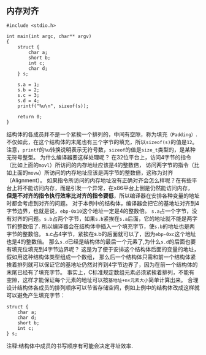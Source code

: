 ## 内存对齐
    
    #include <stdio.h>

    int main(int argc, char** argv)
    {
        struct {
            char a;
            short b;
            int c;
            char d;
        } s;
    
        s.a = 1;
        s.b = 2;
        s.c = 3;
        s.d = 4;
        printf("%u\n", sizeof(s));
    
        return 0;
    }

结构体的各成员并不是一个紧挨一个排列的，中间有空隙，称为填充`（Padding）`.
不仅如此，在这个结构体的末尾也有三个字节的填充，所以`sizeof(s)`的值是`12`。
注意，`printf`的`%u`转换说明表示无符号数，`sizeof`的值是`size_t`类型的，是某种无符号整型。
为什么编译器要这样处理呢？
在32位平台上，访问4字节的指令（比如上面的`movl`）所访问的内存地址应该是4的整数倍，
访问两字节的指令（比如上面的`movw`）所访问的内存地址应该是两字节的整数倍，这称为对齐（Alignment）。
如果指令所访问的内存地址没有正确对齐会怎么样呢？在有些平台上将不能访问内存，而是引发一个异常，在x86平台上倒是仍然能访问内存，
**但是不对齐的指令执行效率比对齐的指令要低**，所以编译器在安排各种变量的地址时都会考虑到对齐的问题。
对于本例中的结构体，编译器会把它的基地址对齐到4字节边界，也就是说，`ebp-0x10`这个地址一定是4的整数倍。
`s.a`占一个字节，没有对齐的问题。`s.b`占两个字节，如果`s.b`紧挨在`s.a`后面，它的地址就不能是两字节的整数倍了.
所以编译器会在结构体中插入一个填充字节，使`s.b`的地址也是两字节的整数倍。
s.c占4字节，紧挨在s.b的后面就可以了，因为`ebp-0xc`这个地址也是4的整数倍。
那么`s.d`已经是结构体的最后一个元素了,为什么`s.d`的后面也要有填充位填充到4字节边界呢？
这是为了便于安排这个结构体后面的变量的地址，假如用这种结构体类型组成一个数组，
那么后一个结构体只需和前一个结构体紧挨着排列就可以保证它的基地址仍然对齐到4字节边界了，因为在前一个结构体的末尾已经有了填充字节。
事实上，C标准规定数组元素必须紧挨着排列，不能有空隙，这样才能保证每个元素的地址可以按`基地址+n×元素大小`简单计算出来。
合理设计结构体各成员的排列顺序可以节省存储空间，例如上例中的结构体改成这样就可以避免产生填充字节：

    struct {
        char a;
        char d;
        short b;
        int c;
    } s;
    
注释:结构体中成员的书写顺序有可能会决定寻址效率.    